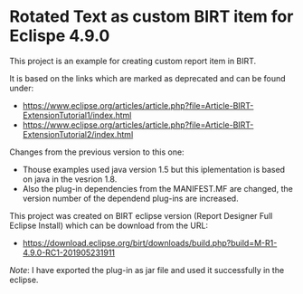 # Rotated Text as custom BIRT item for Eclispe 4.9.0

This project is an example for creating custom report item in BIRT.

It is based on the links which are marked as deprecated and can be found under:
* https://www.eclipse.org/articles/article.php?file=Article-BIRT-ExtensionTutorial1/index.html
* https://www.eclipse.org/articles/article.php?file=Article-BIRT-ExtensionTutorial2/index.html

Changes from the previous version to this one:
* Thouse examples used java version 1.5 but this iplementation is based on java in the vesrion 1.8.
* Also the plug-in dependencies from the MANIFEST.MF are changed, the version number of the dependend plug-ins are increased.

This project was created on BIRT eclipse version (Report Designer Full Eclipse Install) which can be download from the URL:
* https://download.eclipse.org/birt/downloads/build.php?build=M-R1-4.9.0-RC1-201905231911

*Note*: I have exported the plug-in as jar file and used it successfully in the eclipse.

